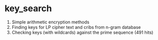 # key_search
1. Simple arithmetic encryption methods
2. Finding keys for LP cipher text and cribs from n-gram database
3. Checking keys (with wildcards) against the prime sequence (491 hits)